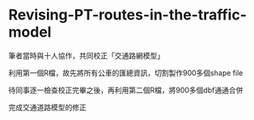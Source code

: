# Revising-PT-routes-in-the-traffic-model


筆者當時與十人協作，共同校正「交通路網模型」

利用第一個R檔，故先將所有公車的匯總資訊，切割製作900多個shape file

待同事逐一檢查校正完畢之後，再利用第二個R檔，將900多個dbf通通合併

完成交通道路模型的修正
